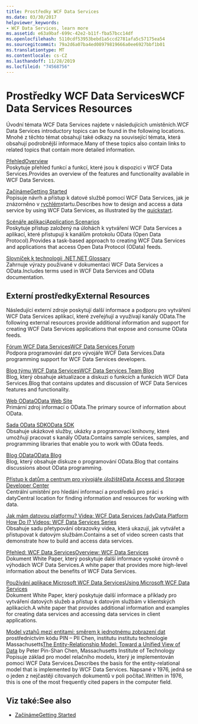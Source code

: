 ```yaml
---
title: Prostředky WCF Data Services
ms.date: 03/30/2017
helpviewer_keywords:
- WCF Data Services, learn more
ms.assetid: e63a9baf-699c-42e2-b11f-fba57bcc14df
ms.openlocfilehash: 5110cdf53953bebd1a5ccd2781afa5c57175ea54
ms.sourcegitcommit: 79a2d6a07ba4ed08979819666a0ee6927bbf1b01
ms.translationtype: MT
ms.contentlocale: cs-CZ
ms.lasthandoff: 11/28/2019
ms.locfileid: "74568756"
---
```

# <a name="wcf-data-services-resources"></a><span data-ttu-id="98980-102">Prostředky WCF Data Services</span><span class="sxs-lookup"><span data-stu-id="98980-102">WCF Data Services Resources</span></span>
<span data-ttu-id="98980-103">Úvodní témata WCF Data Services najdete v následujících umístěních.</span><span class="sxs-lookup"><span data-stu-id="98980-103">WCF Data Services introductory topics can be found in the following locations.</span></span> <span data-ttu-id="98980-104">Mnohé z těchto témat obsahují také odkazy na související témata, která obsahují podrobnější informace.</span><span class="sxs-lookup"><span data-stu-id="98980-104">Many of these topics also contain links to related topics that contain more detailed information.</span></span>  
  
 [<span data-ttu-id="98980-105">Přehled</span><span class="sxs-lookup"><span data-stu-id="98980-105">Overview</span></span>](wcf-data-services-overview.md)  
 <span data-ttu-id="98980-106">Poskytuje přehled funkcí a funkcí, které jsou k dispozici v WCF Data Services.</span><span class="sxs-lookup"><span data-stu-id="98980-106">Provides an overview of the features and functionality available in WCF Data Services.</span></span>  
  
 [<span data-ttu-id="98980-107">Začínáme</span><span class="sxs-lookup"><span data-stu-id="98980-107">Getting Started</span></span>](../adonet/ef/getting-started.md)  
 <span data-ttu-id="98980-108">Popisuje návrh a přístup k datové službě pomocí WCF Data Services, jak je znázorněno v [rychlém](quickstart-wcf-data-services.md)startu.</span><span class="sxs-lookup"><span data-stu-id="98980-108">Describes how to design and access a data service by using WCF Data Services, as illustrated by the [quickstart](quickstart-wcf-data-services.md).</span></span>  
  
 [<span data-ttu-id="98980-109">Scénáře aplikací</span><span class="sxs-lookup"><span data-stu-id="98980-109">Application Scenarios</span></span>](application-scenarios-wcf-data-services.md)  
 <span data-ttu-id="98980-110">Poskytuje přístup založený na úlohách k vytváření WCF Data Services a aplikací, které přistupují k kanálům protokolu OData (Open Data Protocol).</span><span class="sxs-lookup"><span data-stu-id="98980-110">Provides a task-based approach to creating WCF Data Services and applications that access Open Data Protocol (OData) feeds.</span></span>  
  
 [<span data-ttu-id="98980-111">Slovníček k technologii .NET</span><span class="sxs-lookup"><span data-stu-id="98980-111">.NET Glossary</span></span>](../../../standard/glossary.md)  
 <span data-ttu-id="98980-112">Zahrnuje výrazy používané v dokumentaci WCF Data Services a OData.</span><span class="sxs-lookup"><span data-stu-id="98980-112">Includes terms used in WCF Data Services and OData documentation.</span></span>  
  
## <a name="external-resources"></a><span data-ttu-id="98980-113">Externí prostředky</span><span class="sxs-lookup"><span data-stu-id="98980-113">External Resources</span></span>  
 <span data-ttu-id="98980-114">Následující externí zdroje poskytují další informace a podporu pro vytváření WCF Data Services aplikací, které zveřejňují a využívají kanály OData.</span><span class="sxs-lookup"><span data-stu-id="98980-114">The following external resources provide additional information and support for creating WCF Data Services applications that expose and consume OData feeds.</span></span>  
  
 [<span data-ttu-id="98980-115">Fórum WCF Data Services</span><span class="sxs-lookup"><span data-stu-id="98980-115">WCF Data Services Forum</span></span>](https://go.microsoft.com/fwlink/?LinkId=150512)  
 <span data-ttu-id="98980-116">Podpora programování dat pro vývojáře WCF Data Services.</span><span class="sxs-lookup"><span data-stu-id="98980-116">Data programming support for WCF Data Services developers.</span></span>  
  
 [<span data-ttu-id="98980-117">Blog týmu WCF Data Services</span><span class="sxs-lookup"><span data-stu-id="98980-117">WCF Data Services Team Blog</span></span>](https://go.microsoft.com/fwlink/?LinkId=150511)  
 <span data-ttu-id="98980-118">Blog, který obsahuje aktualizace a diskuzi o funkcích a funkcích WCF Data Services.</span><span class="sxs-lookup"><span data-stu-id="98980-118">Blog that contains updates and discussion of WCF Data Services features and functionality.</span></span>  
  
 [<span data-ttu-id="98980-119">Web OData</span><span class="sxs-lookup"><span data-stu-id="98980-119">OData Web Site</span></span>](https://go.microsoft.com/fwlink/?LinkID=184554)  
 <span data-ttu-id="98980-120">Primární zdroj informací o OData.</span><span class="sxs-lookup"><span data-stu-id="98980-120">The primary source of information about OData.</span></span>  
  
 [<span data-ttu-id="98980-121">Sada OData SDK</span><span class="sxs-lookup"><span data-stu-id="98980-121">OData SDK</span></span>](https://go.microsoft.com/fwlink/?LinkID=185248)  
 <span data-ttu-id="98980-122">Obsahuje ukázkové služby, ukázky a programovací knihovny, které umožňují pracovat s kanály OData.</span><span class="sxs-lookup"><span data-stu-id="98980-122">Contains sample services, samples, and programming libraries that enable you to work with OData feeds.</span></span>  
  
 [<span data-ttu-id="98980-123">Blog OData</span><span class="sxs-lookup"><span data-stu-id="98980-123">OData Blog</span></span>](https://go.microsoft.com/fwlink/?LinkId=185868)  
 <span data-ttu-id="98980-124">Blog, který obsahuje diskuze o programování OData.</span><span class="sxs-lookup"><span data-stu-id="98980-124">Blog that contains discussions about OData programming.</span></span>  
  
 [<span data-ttu-id="98980-125">Přístup k datům a centrum pro vývojáře úložiště</span><span class="sxs-lookup"><span data-stu-id="98980-125">Data Access and Storage Developer Center</span></span>](https://go.microsoft.com/fwlink/?LinkId=91903)  
 <span data-ttu-id="98980-126">Centrální umístění pro hledání informací a prostředků pro práci s daty</span><span class="sxs-lookup"><span data-stu-id="98980-126">Central location for finding information and resources for working with data.</span></span>  
  
 [<span data-ttu-id="98980-127">Jak mám datovou platformu? Videa: WCF Data Services řady</span><span class="sxs-lookup"><span data-stu-id="98980-127">Data Platform How Do I? Videos: WCF Data Services Series</span></span>](https://go.microsoft.com/fwlink/?LinkId=124600)  
 <span data-ttu-id="98980-128">Obsahuje sadu přetypování obrazovky videa, která ukazují, jak vytvářet a přistupovat k datovým službám.</span><span class="sxs-lookup"><span data-stu-id="98980-128">Contains a set of video screen casts that demonstrate how to build and access data services.</span></span>  
  
 [<span data-ttu-id="98980-129">Přehled: WCF Data Services</span><span class="sxs-lookup"><span data-stu-id="98980-129">Overview: WCF Data Services</span></span>](https://go.microsoft.com/fwlink/?LinkID=131074)  
 <span data-ttu-id="98980-130">Dokument White Paper, který poskytuje další informace vysoké úrovně o výhodách WCF Data Services.</span><span class="sxs-lookup"><span data-stu-id="98980-130">A white paper that provides more high-level information about the benefits of WCF Data Services.</span></span>  
  
 [<span data-ttu-id="98980-131">Používání aplikace Microsoft WCF Data Services</span><span class="sxs-lookup"><span data-stu-id="98980-131">Using Microsoft WCF Data Services</span></span>](https://go.microsoft.com/fwlink/?LinkID=131075)  
 <span data-ttu-id="98980-132">Dokument White Paper, který poskytuje další informace a příklady pro vytváření datových služeb a přístup k datovým službám v klientských aplikacích.</span><span class="sxs-lookup"><span data-stu-id="98980-132">A white paper that provides additional information and examples for creating data services and accessing data services in client applications.</span></span>  
  
 <span data-ttu-id="98980-133">[Model vztahů mezi entitami: směrem k jednotnému zobrazení dat](https://go.microsoft.com/fwlink/?LinkId=91909) prostřednictvím kódu PIN – PII Chen, institutu institutu technologie Massachusetts</span><span class="sxs-lookup"><span data-stu-id="98980-133">[The Entity-Relationship Model: Toward a Unified View of Data](https://go.microsoft.com/fwlink/?LinkId=91909) by Peter Pin-Shan Chen, Massachusetts Institute of Technology</span></span>  
 <span data-ttu-id="98980-134">Popisuje základ pro model relačního modelu, který je implementován pomocí WCF Data Services.</span><span class="sxs-lookup"><span data-stu-id="98980-134">Describes the basis for the entity-relational model that is implemented by WCF Data Services.</span></span> <span data-ttu-id="98980-135">Napsané v 1976, jedná se o jeden z nejčastěji citovaných dokumentů v poli počítač.</span><span class="sxs-lookup"><span data-stu-id="98980-135">Written in 1976, this is one of the most frequently cited papers in the computer field.</span></span>  
  
## <a name="see-also"></a><span data-ttu-id="98980-136">Viz také:</span><span class="sxs-lookup"><span data-stu-id="98980-136">See also</span></span>

- [<span data-ttu-id="98980-137">Začínáme</span><span class="sxs-lookup"><span data-stu-id="98980-137">Getting Started</span></span>](getting-started-with-wcf-data-services.md)
